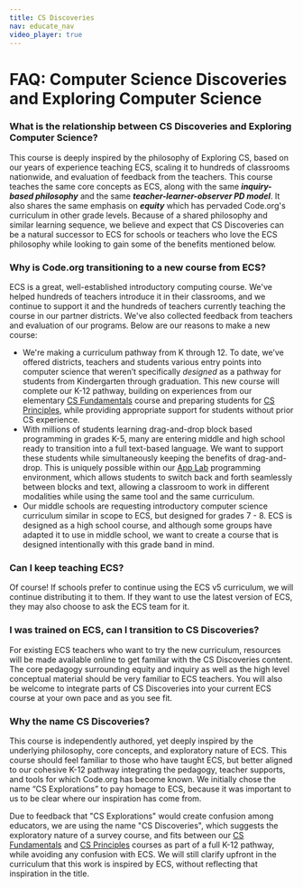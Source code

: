 ```yaml
---
title: CS Discoveries
nav: educate_nav
video_player: true
---
```


# FAQ: Computer Science Discoveries and Exploring Computer Science

### <a name="relationship"></a>What is the relationship between CS Discoveries and Exploring Computer Science?

This course is deeply inspired by the philosophy of Exploring CS, based on our years of experience teaching ECS, scaling it to hundreds of classrooms nationwide, and evaluation of feedback from the teachers. This course teaches the same core concepts as ECS, along with the same _**inquiry-based philosophy**_ and the same _**teacher-learner-observer PD model**_. It also shares the same emphasis on _**equity**_ which has pervaded Code.org's curriculum in other grade levels. Because of a shared philosophy and similar learning sequence, we believe and expect that CS Discoveries can be a natural successor to ECS for schools or teachers who love the ECS philosophy while looking to gain some of the benefits mentioned below.

### <a name="transition"></a>Why is Code.org transitioning to a new course from ECS?

ECS is a great, well-established introductory computing course. We've helped hundreds of teachers introduce it in their classrooms, and we continue to support it and the hundreds of teachers currently teaching the course in our partner districts. We've also collected feedback from teachers and evaluation of our programs. Below are our reasons to make a new course:

- We're making a curriculum pathway from K through 12. To date, we’ve offered districts, teachers and students various entry points into computer science that weren’t specifically *designed* as a pathway for students from Kindergarten through graduation. This new course will complete our K-12 pathway, building on experiences from our elementary [CS Fundamentals](/educate/k5) course and preparing students for [CS Principles](/educate/csp), while providing appropriate support for students without prior CS experience.
- With millions of students learning drag-and-drop block based programming in grades K-5, many are entering middle and high school ready to transition into a full text-based language. We want to support these students while simultaneously keeping the benefits of drag-and-drop. This is uniquely possible within our [App Lab](/applab) programming environment, which allows students to switch back and forth seamlessly between blocks and text, allowing a classroom to work in different modalities while using the same tool and the same curriculum.
- Our middle schools are requesting introductory computer science curriculum similar in scope to ECS, but designed for grades 7 - 8. ECS is designed as a high school course, and although some groups have adapted it to use in middle school, we want to create a course that is designed intentionally with this grade band in mind.

### <a name="teach-ecs"></a>Can I keep teaching ECS?

Of course! If schools prefer to continue using the ECS v5 curriculum, we will continue distributing it to them. If they want to use the latest version of ECS, they may also choose to ask the ECS team for it.

### I was trained on ECS, can I transition to CS Discoveries?

For existing ECS teachers who want to try the new curriculum, resources will be made available online to get familiar with the CS Discoveries content. The core pedagogy surrounding equity and inquiry as well as the high level conceptual material should be very familiar to ECS teachers. You will also be welcome to integrate parts of CS Discoveries into your current ECS course at your own pace and as you see fit.


### <a name="name"></a>Why the name CS Discoveries?

This course is independently authored, yet deeply inspired by the underlying philosophy, core concepts, and exploratory nature of ECS. This course should feel familiar to those who have taught ECS, but better aligned to our cohesive K-12 pathway integrating the pedagogy, teacher supports, and tools for which Code.org has become known. We initially chose the name “CS Explorations” to pay homage to ECS, because it was important to us to be clear where our inspiration has come from.

Due to feedback that "CS Explorations" would create confusion among educators, we are using the name "CS Discoveries", which suggests the exploratory nature of a survey course, and fits  between our [CS Fundamentals](/k5) and [CS Principles](/csp) courses as part of a full K-12 pathway, while avoiding any confusion with ECS.  We will still clarify upfront in the curriculum that this work is inspired by ECS, without reflecting that inspiration in the title.